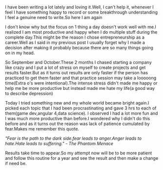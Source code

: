 I have been writing a lot lately and loving it.Well, I can't help it, whenever I feel I have something happy to record or
some breakthrough understanding I feel a genuine need to write.So here I am again

I don't know why but the focus on 1 thing a day doesn't work well with me.I realized I am most productive and happy when I do
multiple stuff during the complete day.This might be the reason I chose entrepreneurship as a career.Well as I said in my previous post
I usually forget why I made a decision after making it probably because there are so many things going on in my head.

So September and October.These 2 months I chased starting a company like crazy and I put a lot of stress on myself to create 
projects and get results faster.But as it turns out results are only faster if the person has practiced to get them faster and
that practice session may take a looooong time(Extra o's were intentional).The intense stress didn't made me happy or help me be
more productive but instead made me hate my life(a good way to describe depression)

Today I tried something new and my whole world became bright again.I picked each topic that I had been procrastinating and gave 3 hrs
to each of them(game dev,angular 4,data science). I observed I had a lot more fun and I was much more productive than before.I wondered
why I didn't do this before and as it turns out the reason was lack of patience cumulated by fear.Makes me remember this quote.

*"Fear is the path to the dark side.fear leads to anger.Anger leads to hate.Hate leads to suffering." - The Phantom Menace*

Results take time to appear.So my attempt now will be to be more patient and follow this routine for a year and see the result and then 
make a change if need be.
